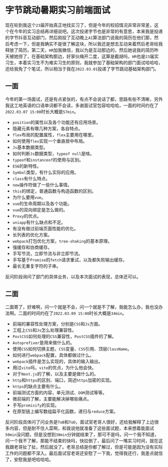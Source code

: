 # 字节跳动暑期实习前端面试
现在轮到我这个`23`届开始真正地找实习了，但是今年的校招情况非常非常差，这个在今年的实习总结再详细说吧。这次投递字节也是非常的有意思，本来我是投递的字节抖音互动部门，然后刚投了互动晚上`AI`算法部门说我的简历在他们那，然后考虑一下，但是我确实不是很了解这块，所以我还是想去互动来着然后老哥给我释放了简历。第二天，`HR`加我微信，我以为是互动那边的，然后她说我的简历昨天被她捞了，在基础架构那边，好家伙梅开二度，这算是截胡吗，`HR`也是`23`届实习生，本着实习生不为难实习生的原则，我就参加了基础架构的部门面试哈哈哈，还给我免了个笔试，所以相当于我在`2022.03.01`投递了字节跳动基础架构部门。

## 一面
今年的第一场面试，还是有点紧张的，有点不会说话了都，思路有些不清晰，另外我这工地英语的口语单词都不会读，多谢面试官包容哈哈哈，一面的时间约在了`2022.03.07 15:00`时长大概是`57min`。
* `position`的属性以及各个功能还有应用场景。
* 隐藏元素有哪几种方案，各自特点。
* `flex`布局的配置属性，`flex`主要用在哪里。
* 如何使用`flex`实现一个垂直居中布局。
* `Js`基本数据类型。
* 如何判断`Js`数据类型，`typeof null`是啥。
* `typeof`和`instanceof`的使用与区别。
* `ES6`的新特性。
* `Symbol`类型，有什么实际的应用。
* `class`有什么特点。
* `new`操作符做了一些什么事情。
* `this`的绑定，普通函数与构造函数的区别。
* 为什么要用`vue`。
* `vue`的生命周期以及各个功能。
* `vue`的双向绑定是怎么做的。
* `Proxy`的优点。
* `uniapp`有什么缺点和不足。
* 有没有做过前端页面性能的优化。
* 长列表的优化方案。
* `webpack`打包优化方案，`tree-shaking`的基本原理。
* 强缓存和协商缓存。
* 手写节流，立即节流与非立即节流。
* 手写基于`Promise`的`fetch`请求重试，以及都失败输出缓存。
* 最长无重复字符的子串。

反问阶段询问了部门的具体业务，以及本次面试的表现，总体还可以。

## 二面
二面寄了，好难啊，问一个就是不会，问一个就是不了解，我能怎么办，我也没办法啊。二面的时间约在了`2022.03.09 15:00`时长大概是`34min`。

* 前端的兼容性处理方案，分别是`CSS`和`Js`方面。
* 工程上`CSS`和`Js`怎么处理兼容性。
* `PostCSS`如何处理的`CSS`兼容性，`PostCSS`插件的了解。
* `Autoprefixer`是用来做什么的。
* 使用`CSS`如何切换主题，`CSS`变量、`CSS`引用、顶层`ClassName`。
* 如何进行`webpack`配置，具体都做过什么。
* `webpack`插件是怎么实现的，具体的输入输出。
* 用过`vite`吗，`vite`的优点，为什么他会快。
* 对于`Next.js`的了解，以及主要是做什么的。
* `http`和`https`的区别、端口，简述`https`加密的实现。
* `https`的缺点主要有什么。
* 前端测试方面的内容，单元测试、`DOM`测试等等。
* 微前端的了解，主要能解决掉哪些痛点。
* 手写`promisify`的实现。
* 在原型链上编写数组扁平化函数，递归与`reduce`方案。

反问阶段具体问了问业务是`ToB`和`ToD`，面试官老哥人很好，还给我解释了上边很多内容，但是耐不住人菜啊，和我说他就准备了这些面试题，本来想着能面试`50min`没问题，但是没想到`30min`分钟就结束了，那可不是吗，问一个我不知道，问一个我不了解，那能不结束的快吗，快拉倒了，最后问了一嘴实习时间，就在这我跟老哥扯了扯，然后就没了。老哥总结是你都了解过，但是可能是因为没有实际工作的问题都不深入。最后面试官老哥还安慰了一下我，觉得我还行，我差点就信了，安慰我是吧哈哈哈。

